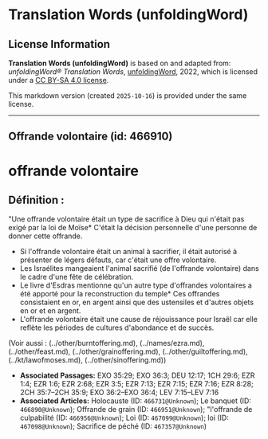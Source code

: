 # Translation Words (unfoldingWord)

## License Information

**Translation Words (unfoldingWord)** is based on and adapted from: _unfoldingWord® Translation Words_, [unfoldingWord](https://unfoldingword.org/utw), 2022, which is licensed under a [CC BY-SA 4.0 license](https://creativecommons.org/licenses/by-sa/4.0/legalcode.en).

This markdown version (created `2025-10-16`) is provided under the same license.



--------------------------------

## Offrande volontaire (id: 466910)

offrande volontaire
===================

Définition :
------------

"Une offrande volontaire était un type de sacrifice à Dieu qui n'était pas exigé par la loi de Moïse\* C'était la décision personnelle d'une personne de donner cette offrande.

* Si l'offrande volontaire était un animal à sacrifier, il était autorisé à présenter de légers défauts, car c'était une offre volontaire.
* Les Israélites mangeaient l'animal sacrifié (de l'offrande volontaire) dans le cadre d'une fête de célébration.
* Le livre d'Esdras mentionne qu'un autre type d'offrandes volontaires a été apporté pour la reconstruction du temple\* Ces offrandes consistaient en or, en argent ainsi que des ustensiles et d'autres objets en or et en argent.
* L'offrande volontaire était une cause de réjouissance pour Israël car elle reflète les périodes de cultures d'abondance et de succès.

(Voir aussi : (../other/burntoffering.md), (../names/ezra.md), (../other/feast.md), (../other/grainoffering.md), (../other/guiltoffering.md), (../kt/lawofmoses.md), (../other/sinoffering.md))

* **Associated Passages:** EXO 35:29; EXO 36:3; DEU 12:17; 1CH 29:6; EZR 1:4; EZR 1:6; EZR 2:68; EZR 3:5; EZR 7:13; EZR 7:15; EZR 7:16; EZR 8:28; 2CH 35:7–2CH 35:9; EXO 36:2–EXO 36:4; LEV 7:15–LEV 7:16
* **Associated Articles:** Holocauste  (ID: `466731@Unknown`); Le banquet (ID: `466890@Unknown`); Offrande de grain (ID: `466951@Unknown`); &quot;l'offrande de culpabilité  (ID: `466956@Unknown`); Loi (ID: `467099@Unknown`); loi (ID: `467098@Unknown`); Sacrifice de péché (ID: `467357@Unknown`)

